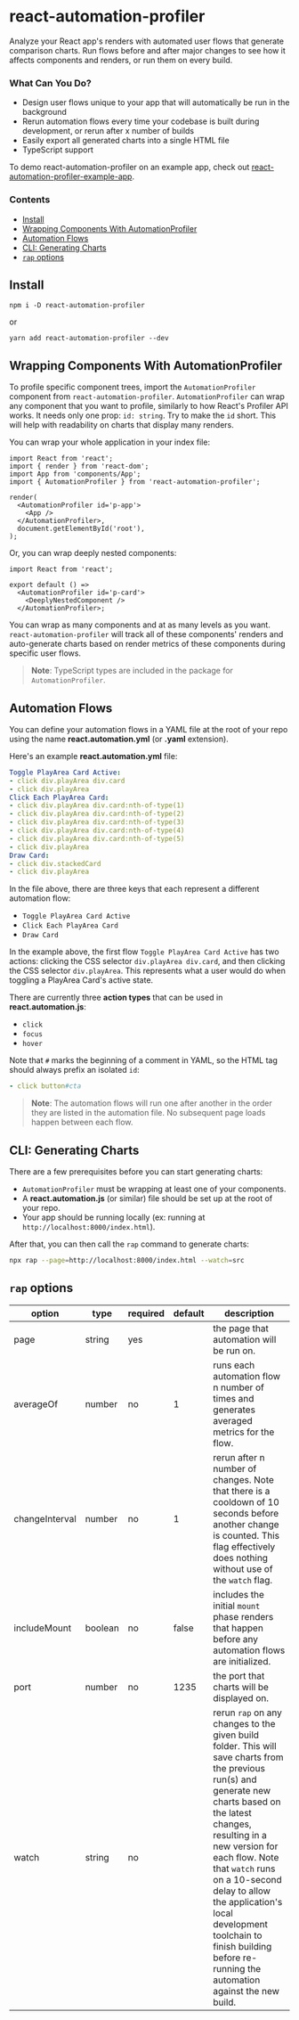 # react-automation-profiler

Analyze your React app's renders with automated user flows that generate comparison charts. Run flows before and after major changes to see how it affects components and renders, or run them on every build.

### What Can You Do?
- Design user flows unique to your app that will automatically be run in the background
- Rerun automation flows every time your codebase is built during development, or rerun after x number of builds
- Easily export all generated charts into a single HTML file
- TypeScript support

To demo react-automation-profiler on an example app, check out [react-automation-profiler-example-app](https://github.com/rpivo/react-automation-profiler-example-app).

### Contents
- [Install](#Install)
- [Wrapping Components With AutomationProfiler](#Wrapping-Components-With-AutomationProfiler)
- [Automation Flows](#Automation-Flows)
- [CLI: Generating Charts](#CLI-Generating-Charts)
- [`rap` options](#rap-options)

## Install

`npm i -D react-automation-profiler`

or

`yarn add react-automation-profiler --dev`

## Wrapping Components With AutomationProfiler

To profile specific component trees, import the `AutomationProfiler` component from `react-automation-profiler`. `AutomationProfiler` can wrap any component that you want to profile, similarly to how React's Profiler API works. It needs only one prop: `id: string`. Try to make the `id` short. This will help with readability on charts that display many renders.

You can wrap your whole application in your index file:

```tsx
import React from 'react';
import { render } from 'react-dom';
import App from 'components/App';
import { AutomationProfiler } from 'react-automation-profiler';

render(
  <AutomationProfiler id='p-app'>
    <App />
  </AutomationProfiler>,
  document.getElementById('root'),
);
```

Or, you can wrap deeply nested components:

```tsx
import React from 'react';

export default () =>
  <AutomationProfiler id='p-card'>
    <DeeplyNestedComponent />
  </AutomationProfiler>;
```

You can wrap as many components and at as many levels as you want. `react-automation-profiler` will track all of these components' renders and auto-generate charts based on render metrics of these components during specific user flows.

> **Note**: TypeScript types are included in the package for `AutomationProfiler`.

## Automation Flows

You can define your automation flows in a YAML file at the root of your repo using the name **react.automation.yml** (or **.yaml** extension).

Here's an example **react.automation.yml** file:

```yaml
Toggle PlayArea Card Active:
- click div.playArea div.card
- click div.playArea
Click Each PlayArea Card:
- click div.playArea div.card:nth-of-type(1)
- click div.playArea div.card:nth-of-type(2)
- click div.playArea div.card:nth-of-type(3)
- click div.playArea div.card:nth-of-type(4)
- click div.playArea div.card:nth-of-type(5)
- click div.playArea
Draw Card:
- click div.stackedCard
- click div.playArea
```

In the file above, there are three keys that each represent a different automation flow:
- `Toggle PlayArea Card Active`
- `Click Each PlayArea Card`
- `Draw Card`

In the example above, the first flow `Toggle PlayArea Card Active` has two actions: clicking the CSS selector `div.playArea div.card`, and then clicking the CSS selector `div.playArea`. This represents what a user would do when toggling a PlayArea Card's active state.

There are currently three **action types** that can be used in **react.automation.js**:
- `click`
- `focus`
- `hover`

Note that `#` marks the beginning of a comment in YAML, so the HTML tag should always prefix an isolated `id`:

```yaml
- click button#cta
```

> **Note**: The automation flows will run one after another in the order they are listed in the automation file. No subsequent page loads happen between each flow.

## CLI: Generating Charts

There are a few prerequisites before you can start generating charts:
- `AutomationProfiler` must be wrapping at least one of your components.
- A **react.automation.js** (or similar) file should be set up at the root of your repo.
- Your app should be running locally (ex: running at `http://localhost:8000/index.html`).

After that, you can then call the `rap` command to generate charts:

```sh
npx rap --page=http://localhost:8000/index.html --watch=src
```

## `rap` options

| option         | type    | required | default | description                                                                                                                                                                                                                                                                                                                                                                       |
|----------------|---------|----------|---------|-----------------------------------------------------------------------------------------------------------------------------------------------------------------------------------------------------------------------------------------------------------------------------------------------------------------------------------------------------------------------------------|
| page           | string  | yes      |         | the page that automation will be run on.                                                                                                                                                                                                                                                                                                                                          |
| averageOf      | number  | no       | 1       | runs each automation flow n number of times and generates averaged metrics for the flow.                                                                                                                                                                                                                                                                                          |
| changeInterval | number  | no       | 1       | rerun after n number of changes. Note that there is a cooldown of 10 seconds before another change is counted. This flag effectively does nothing without use of the `watch` flag.                                                                                                                                                                                                |
| includeMount   | boolean | no       | false   | includes the initial `mount` phase renders that happen before any automation flows are initialized.                                                                                                                                                                                                                                                                               |
| port           | number  | no       | 1235    | the port that charts will be displayed on.                                                                                                                                                                                                                                                                                                                                        |
| watch          | string  | no       |         | rerun `rap` on any changes to the given build folder. This will save charts from the previous run(s) and generate new charts based on the latest changes, resulting in a new version for each flow. Note that `watch` runs on a 10-second delay to allow the application's local development toolchain to finish building before re-running the automation against the new build. |